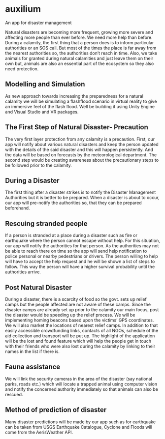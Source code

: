 # auxilium
An app for disaster management

Natural disasters are becoming more frequent, growing more severe and affecting more people than ever before. We need more help than before. During a calamity, the first thing that a person does is to inform particular authorities or an SOS call. But most of the times the place is far away from the nearest authorities so, the authorities don’t reach in time.
Also, we take animals for granted during natural calamities and just leave them on their own but, animals are also an essential part of the ecosystem so they also need protection.

## Modelling and Simulation

As new approach towards increasing the preparedness for a natural calamity we will be simulating a flashflood scenario in virtual reality to give an immersive feel of the flash flood. Well be building it using Unity Engine and Visual Studio and VR packages.

## The First Step of Natural Disaster- Precaution

The very first layer protection from any calamity is a precaution. First, our app will notify about various natural disasters and keep the person updated with the details of the said disaster and this will happen persistently. And the data will be based on forecasts by the meteorological department. The second step would be creating awareness about the precautionary steps to be followed prior to the calamity.

## During a Disaster

The first thing after a disaster strikes is to notify the Disaster Management Authorities but it is better to be prepared. When a disaster is about to occur, our app will pre-notify the authorities so, that they can be prepared beforehand.

## Rescuing stranded people

If a person is stranded at a place during a disaster such as fire or earthquake where the person cannot escape without help. For this situation, our app will notify the authorities for that person. As the authorities may not be able to reach there on time so the app will send help notification to police personal or nearby pedestrians or drivers. The person willing to help will have to accept the help request and he will be shown a list of steps to follow. This way the person will have a higher survival probability until the authorities arrive. 

## Post Natural Disaster

During a disaster, there is a scarcity of food so the govt. sets up relief camps but the people affected are not aware of these camps. Since the disaster camps are already set up prior to the calamity our main focus, post the disaster would be speeding up the relief process. We will be implementing homing beacons based upon the victims’ GPS coordinates.  We will also market the locations of nearest relief camps. In addition to that easily accessible crowdfunding links, contacts of all NGOs, schedule of the aid collection and transport will be put up. The highlight of the application will be the lost and found feature which will help the people get in touch with their friends who were also lost during the calamity by linking to their names in the list if there is.

## Fauna assistance

We will link the security cameras in the area of the disaster (say national parks, roads etc.) which will locate a trapped animal using computer vision and notify the concerned authority immediately so that animals can also be rescued.

## Method of prediction of disaster

Many disaster predictions will be made by our app such as for earthquake can be taken from USGS Earthquake Catalogue, Cyclone and Floods will come from the AerisWeather API. 

